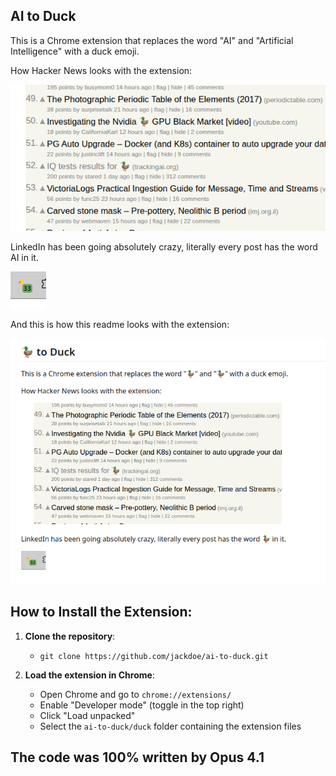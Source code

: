 
## AI to Duck

This is a Chrome extension that replaces the word "AI" and "Artificial Intelligence" with a duck emoji.

How Hacker News looks with the extension:

![hn](screenshots/hn.png)

LinkedIn has been going absolutely crazy, literally every post has the word AI in it.

![linkedin](screenshots/linkedin.png)

And this is how this readme looks with the extension:

![this page](screenshots/github.png)




## How to Install the Extension:

1. **Clone the repository**:
   - `git clone https://github.com/jackdoe/ai-to-duck.git`


2. **Load the extension in Chrome**:
   - Open Chrome and go to `chrome://extensions/`
   - Enable "Developer mode" (toggle in the top right)
   - Click "Load unpacked"
   - Select the `ai-to-duck/duck` folder containing the extension files

## The code was 100% written by Opus 4.1